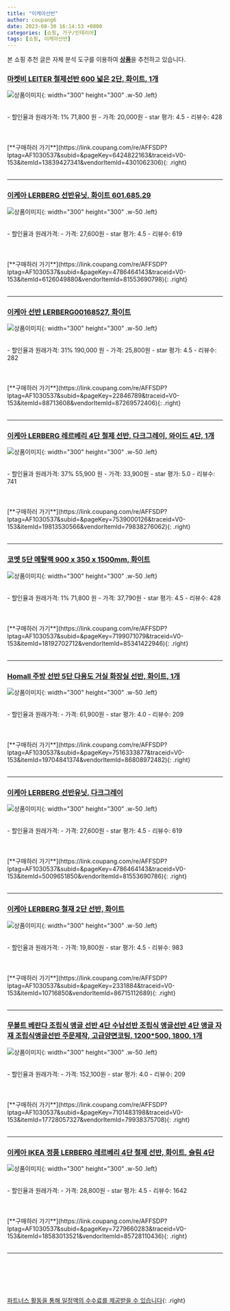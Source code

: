 ```yaml
---
title: "이케아선반"
author: coupang6
date: 2023-08-30 16:14:53 +0800
categories: [쇼핑, 가구/인테리어]
tags: [쇼핑, 이케아선반]
---
```


본 쇼핑 추천 글은 자체 분석 도구를 이용하여 [**상품**](https://link.coupang.com/a/bao1ui)을 추천하고 있습니다.

### [마켓비 LEITER 철제선반 600 넓은 2단, 화이트, 1개](https://link.coupang.com/re/AFFSDP?lptag=AF1030537&subid=&pageKey=6424822163&traceid=V0-153&itemId=13839427341&vendorItemId=4301062306)

![상품이미지](https://thumbnail8.coupangcdn.com/thumbnails/remote/230x230ex/image/vendor_inventory/3ab7/14041cb8787eaa1704b8cfcdbb794e3a81147c8447e356b22e1293cc567e.jpg){: width="300" height="300" .w-50 .left}


<br>
- 할인율과 원래가격: 1%  71,800   원
- 가격: 20,000원
- star 평가: 4.5
- 리뷰수: 428
<br>
<br>
<br>
<br>
[**구매하러 가기**](https://link.coupang.com/re/AFFSDP?lptag=AF1030537&subid=&pageKey=6424822163&traceid=V0-153&itemId=13839427341&vendorItemId=4301062306){: .right}
<br>
<br>

---

### [이케아 LERBERG 선반유닛, 화이트 601.685.29](https://link.coupang.com/re/AFFSDP?lptag=AF1030537&subid=&pageKey=4786464143&traceid=V0-153&itemId=6126049880&vendorItemId=81553690798)

![상품이미지](https://thumbnail10.coupangcdn.com/thumbnails/remote/230x230ex/image/vendor_inventory/c5ae/a84e00dccbdd600d0fc6de05c4dea484def9b4321a8a9c6df66a34bf490c.JPG){: width="300" height="300" .w-50 .left}


<br>
- 할인율과 원래가격: 
- 가격: 27,600원
- star 평가: 4.5
- 리뷰수: 619
<br>
<br>
<br>
<br>
[**구매하러 가기**](https://link.coupang.com/re/AFFSDP?lptag=AF1030537&subid=&pageKey=4786464143&traceid=V0-153&itemId=6126049880&vendorItemId=81553690798){: .right}
<br>
<br>

---

### [이케아 선반 LERBERG00168527, 화이트](https://link.coupang.com/re/AFFSDP?lptag=AF1030537&subid=&pageKey=22846789&traceid=V0-153&itemId=88713608&vendorItemId=87269572406)

![상품이미지](https://thumbnail10.coupangcdn.com/thumbnails/remote/230x230ex/image/vendor_inventory/ecfc/d6c9d5579475a5cfeb128524df2a72345dbc661666508906f2436c129a04.jpg){: width="300" height="300" .w-50 .left}


<br>
- 할인율과 원래가격: 31%  190,000   원
- 가격: 25,800원
- star 평가: 4.5
- 리뷰수: 282
<br>
<br>
<br>
<br>
[**구매하러 가기**](https://link.coupang.com/re/AFFSDP?lptag=AF1030537&subid=&pageKey=22846789&traceid=V0-153&itemId=88713608&vendorItemId=87269572406){: .right}
<br>
<br>

---

### [이케아 LERBERG 레르베리 4단 철제 선반, 다크그레이, 와이드 4단, 1개](https://link.coupang.com/re/AFFSDP?lptag=AF1030537&subid=&pageKey=7539000126&traceid=V0-153&itemId=19813530566&vendorItemId=79838276062)

![상품이미지](https://thumbnail6.coupangcdn.com/thumbnails/remote/230x230ex/image/vendor_inventory/7418/47ade01a936bbbf8b5b2da3c134517ff190894bb2f488286a2508f38a189.jpg){: width="300" height="300" .w-50 .left}


<br>
- 할인율과 원래가격: 37%  55,900   원
- 가격: 33,900원
- star 평가: 5.0
- 리뷰수: 741
<br>
<br>
<br>
<br>
[**구매하러 가기**](https://link.coupang.com/re/AFFSDP?lptag=AF1030537&subid=&pageKey=7539000126&traceid=V0-153&itemId=19813530566&vendorItemId=79838276062){: .right}
<br>
<br>

---

### [코멧 5단 메탈랙 900 x 350 x 1500mm, 화이트](https://link.coupang.com/re/AFFSDP?lptag=AF1030537&subid=&pageKey=7199071079&traceid=V0-153&itemId=18192702712&vendorItemId=85341422946)

![상품이미지](https://thumbnail8.coupangcdn.com/thumbnails/remote/230x230ex/image/retail/images/6583048690173261-03466bb5-e509-4b19-aa84-5f3baca9873d.jpg){: width="300" height="300" .w-50 .left}


<br>
- 할인율과 원래가격: 1%  71,800   원
- 가격: 37,790원
- star 평가: 4.5
- 리뷰수: 428
<br>
<br>
<br>
<br>
[**구매하러 가기**](https://link.coupang.com/re/AFFSDP?lptag=AF1030537&subid=&pageKey=7199071079&traceid=V0-153&itemId=18192702712&vendorItemId=85341422946){: .right}
<br>
<br>

---

### [Homall 주방 선반 5단 다용도 거실 화장실 선반, 화이트, 1개](https://link.coupang.com/re/AFFSDP?lptag=AF1030537&subid=&pageKey=7516333877&traceid=V0-153&itemId=19704841374&vendorItemId=86808972482)

![상품이미지](https://thumbnail8.coupangcdn.com/thumbnails/remote/230x230ex/image/vendor_inventory/4298/5c399f32e1e9f5dacbb0a8ce900eba9c4500b155faf2b501cad7c71f5cf0.jpg){: width="300" height="300" .w-50 .left}


<br>
- 할인율과 원래가격: 
- 가격: 61,900원
- star 평가: 4.0
- 리뷰수: 209
<br>
<br>
<br>
<br>
[**구매하러 가기**](https://link.coupang.com/re/AFFSDP?lptag=AF1030537&subid=&pageKey=7516333877&traceid=V0-153&itemId=19704841374&vendorItemId=86808972482){: .right}
<br>
<br>

---

### [이케아 LERBERG 선반유닛, 다크그레이](https://link.coupang.com/re/AFFSDP?lptag=AF1030537&subid=&pageKey=4786464143&traceid=V0-153&itemId=5009651850&vendorItemId=81553690786)

![상품이미지](https://thumbnail7.coupangcdn.com/thumbnails/remote/230x230ex/image/vendor_inventory/67c7/8f91d7d41eb66c59876cc57bc23c22f0b7ffddd777c10bd814a0bee81ad9.JPG){: width="300" height="300" .w-50 .left}


<br>
- 할인율과 원래가격: 
- 가격: 27,600원
- star 평가: 4.5
- 리뷰수: 619
<br>
<br>
<br>
<br>
[**구매하러 가기**](https://link.coupang.com/re/AFFSDP?lptag=AF1030537&subid=&pageKey=4786464143&traceid=V0-153&itemId=5009651850&vendorItemId=81553690786){: .right}
<br>
<br>

---

### [이케아 LERBERG 철재 2단 선반, 화이트](https://link.coupang.com/re/AFFSDP?lptag=AF1030537&subid=&pageKey=2331884&traceid=V0-153&itemId=10716850&vendorItemId=86715112689)

![상품이미지](https://thumbnail10.coupangcdn.com/thumbnails/remote/230x230ex/image/vendor_inventory/036a/0cffcc53e63529a9616729b0ee243bcb3722fb1033db08bac9d1fa054090.JPG){: width="300" height="300" .w-50 .left}


<br>
- 할인율과 원래가격: 
- 가격: 19,800원
- star 평가: 4.5
- 리뷰수: 983
<br>
<br>
<br>
<br>
[**구매하러 가기**](https://link.coupang.com/re/AFFSDP?lptag=AF1030537&subid=&pageKey=2331884&traceid=V0-153&itemId=10716850&vendorItemId=86715112689){: .right}
<br>
<br>

---

### [무볼트 베란다 조립식 앵글 선반 4단 수납선반 조립식 앵글선반 4단 앵글 자재 조립식앵글선반 주문제작, 고급양면코팅, 1200*500, 1800, 1개](https://link.coupang.com/re/AFFSDP?lptag=AF1030537&subid=&pageKey=7101483198&traceid=V0-153&itemId=17728057327&vendorItemId=79938375708)

![상품이미지](https://thumbnail9.coupangcdn.com/thumbnails/remote/230x230ex/image/vendor_inventory/c89c/1c6c22fd3930e6754bb3f5e6180c47039bcef1695e0027e034a886858702.jpg){: width="300" height="300" .w-50 .left}


<br>
- 할인율과 원래가격: 
- 가격: 152,100원
- star 평가: 4.0
- 리뷰수: 209
<br>
<br>
<br>
<br>
[**구매하러 가기**](https://link.coupang.com/re/AFFSDP?lptag=AF1030537&subid=&pageKey=7101483198&traceid=V0-153&itemId=17728057327&vendorItemId=79938375708){: .right}
<br>
<br>

---

### [이케아 IKEA 정품 LERBERG 레르베리 4단 철제 선반, 화이트, 슬림 4단](https://link.coupang.com/re/AFFSDP?lptag=AF1030537&subid=&pageKey=7279660283&traceid=V0-153&itemId=18583013521&vendorItemId=85728110436)

![상품이미지](https://thumbnail6.coupangcdn.com/thumbnails/remote/230x230ex/image/vendor_inventory/645c/164568fe54510ef7a1304819b48720dc46b4505f91c903cca46d00da48d2.JPG){: width="300" height="300" .w-50 .left}


<br>
- 할인율과 원래가격: 
- 가격: 28,800원
- star 평가: 4.5
- 리뷰수: 1642
<br>
<br>
<br>
<br>
[**구매하러 가기**](https://link.coupang.com/re/AFFSDP?lptag=AF1030537&subid=&pageKey=7279660283&traceid=V0-153&itemId=18583013521&vendorItemId=85728110436){: .right}
<br>
<br>

---
<br><br><br><br><br> [파트너스 활동을 통해 일정액의 수수료를 제공받을 수 있습니다](https://link.coupang.com/a/bao1ui){: .right}